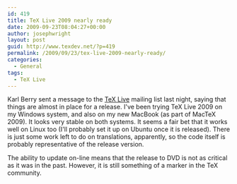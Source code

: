 ```yaml
---
id: 419
title: TeX Live 2009 nearly ready
date: 2009-09-23T08:04:27+00:00
author: josephwright
layout: post
guid: http://www.texdev.net/?p=419
permalink: /2009/09/23/tex-live-2009-nearly-ready/
categories:
  - General
tags:
  - TeX Live
---
```

Karl Berry sent a message to the [TeX Live](https://tug.org/texlive) mailing list last night, saying that things are almost in place for a release. I've been trying TeX Live 2009 on my Windows system, and also on my new MacBook (as part of MacTeX 2009). It looks very stable on both systems. It seems a fair bet that it works well on Linux too (I'll probably set it up on Ubuntu once it is released). There is just some work left to do on translations, apparently, so the code itself is probably representative of the release version.

The ability to update on-line means that the release to DVD is not as critical as it was in the past. However, it is still something of a marker in the TeX community.
